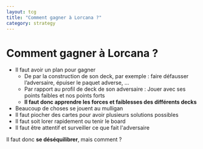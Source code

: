 ```yaml
---
layout: tcg
title: "Comment gagner à Lorcana ?"
category: strategy
---
```


# Comment gagner à Lorcana ?

- Il faut avoir un plan pour gagner
  - De par la construction de son deck, par exemple : faire défausser l’adversaire, épuiser le paquet adverse, ...
  - Par rapport au profil de deck de son adversaire : Jouer avec ses points faibles et nos points forts
  - **Il faut donc apprendre les forces et faiblesses des différents decks**
- Beaucoup de choses se jouent au mulligan
- Il faut piocher des cartes pour avoir plusieurs solutions possibles
- Il faut soit lorer rapidement ou tenir le board
- Il faut être attentif et surveiller ce que fait l'adversaire

<p style="text-align: justify;">Il faut donc <strong>se déséquilibrer</strong>, mais <span>comment ?</span></p>
